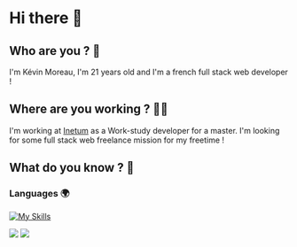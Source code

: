 # Hi there 👋

## Who are you ? 🤨

I'm Kévin Moreau, I'm 21 years old and I'm a french full stack web developer !

## Where are you working ? 👨‍⚕️

I'm working at [Inetum](www.inetum.com) as a Work-study developer for a master.
I'm looking for some full stack web freelance mission for my freetime !

## What do you know ? 🔎

### Languages :earth_africa:
[![My Skills](https://skillicons.dev/icons?i=html,css,js,ts,cs,python&perline=10&theme=dark)](https://skillicons.dev)

<a href=""><img src="https://img.shields.io/badge/Version-WIP-orange.svg"/></a>
<a href=""><img src="https://img.shields.io/badge/Currently%20playing-God%20Of%20War-red.svg"/></a>
<!--
**Kevin-Moreau65/Kevin-Moreau65** is a ✨ _special_ ✨ repository because its `README.md` (this file) appears on your GitHub profile.

Here are some ideas to get you started:

- 🔭 I’m currently working on ...
- 🌱 I’m currently learning ...
- 👯 I’m looking to collaborate on ...
- 🤔 I’m looking for help with ...
- 💬 Ask me about ...
- 📫 How to reach me: ...
- 😄 Pronouns: ...
- ⚡ Fun fact: ...
-->
